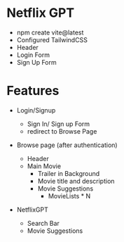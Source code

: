 # Netflix GPT

- npm create vite@latest
- Configured TailwindCSS 
- Header
- Login Form
- Sign Up Form


# Features
 - Login/Signup
    - Sign In/ Sign up Form
    - redirect to Browse Page

 - Browse page (after authentication)
    - Header
    - Main Movie
        - Trailer in Background
        - Movie title and description
        - Movie Suggestions
            - MovieLists * N

 - NetflixGPT
    - Search Bar
    - Movie Suggestions